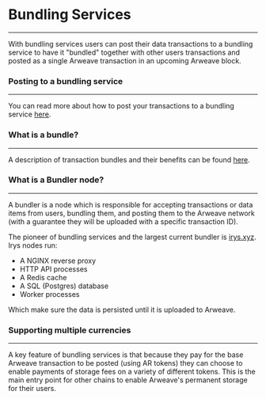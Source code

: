 # Bundling Services

---

With bundling services users can post their data transactions to a bundling service to have it "bundled" together with other users transactions and posted as a single Arweave transaction in an upcoming Arweave block.

### Posting to a bundling service

---

You can read more about how to post your transactions to a bundling service [here](/guides/posting-transactions/irys.md).

### What is a bundle?

---

A description of transaction bundles and their benefits can be found [here](/concepts/bundles.md).

### What is a Bundler node?

---

A bundler is a node which is responsible for accepting transactions or data items from users, bundling them, and posting them to the Arweave network (with a guarantee they will be uploaded with a specific transaction ID).

The pioneer of bundling services and the largest current bundler is [irys.xyz](https://irys.xyz). Irys nodes run:

-   A NGINX reverse proxy
-   HTTP API processes
-   A Redis cache
-   A SQL (Postgres) database
-   Worker processes

Which make sure the data is persisted until it is uploaded to Arweave.

### Supporting multiple currencies

---

A key feature of bundling services is that because they pay for the base Arweave transaction to be posted (using AR tokens) they can choose to enable payments of storage fees on a variety of different tokens. This is the main entry point for other chains to enable Arweave's permanent storage for their users.
